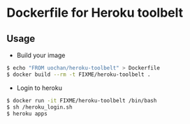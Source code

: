 # Dockerfile for Heroku toolbelt

## Usage
 * Build your image
```sh
$ echo "FROM uochan/heroku-toolbelt" > Dockerfile
$ docker build --rm -t FIXME/heroku-toolbelt .
```
 * Login to heroku
```sh
$ docker run -it FIXME/heroku-toolbelt /bin/bash
$ sh /heroku_login.sh
$ heroku apps
```
